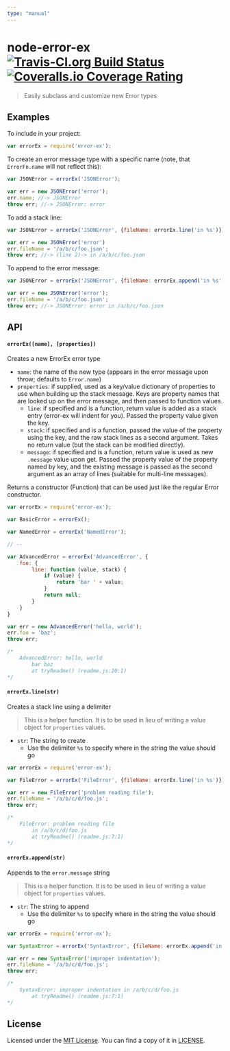 ```yaml
---
type: "manual"
---
```


# node-error-ex [![Travis-CI.org Build Status](https://img.shields.io/travis/Qix-/node-error-ex.svg?style=flat-square)](https://travis-ci.org/Qix-/node-error-ex) [![Coveralls.io Coverage Rating](https://img.shields.io/coveralls/Qix-/node-error-ex.svg?style=flat-square)](https://coveralls.io/r/Qix-/node-error-ex)
> Easily subclass and customize new Error types

## Examples
To include in your project:
```javascript
var errorEx = require('error-ex');
```

To create an error message type with a specific name (note, that `ErrorFn.name`
will not reflect this):
```javascript
var JSONError = errorEx('JSONError');

var err = new JSONError('error');
err.name; //-> JSONError
throw err; //-> JSONError: error
```

To add a stack line:
```javascript
var JSONError = errorEx('JSONError', {fileName: errorEx.line('in %s')});

var err = new JSONError('error')
err.fileName = '/a/b/c/foo.json';
throw err; //-> (line 2)-> in /a/b/c/foo.json
```

To append to the error message:
```javascript
var JSONError = errorEx('JSONError', {fileName: errorEx.append('in %s')});

var err = new JSONError('error');
err.fileName = '/a/b/c/foo.json';
throw err; //-> JSONError: error in /a/b/c/foo.json
```

## API

#### `errorEx([name], [properties])`
Creates a new ErrorEx error type

- `name`: the name of the new type (appears in the error message upon throw;
  defaults to `Error.name`)
- `properties`: if supplied, used as a key/value dictionary of properties to
  use when building up the stack message. Keys are property names that are
  looked up on the error message, and then passed to function values.
	- `line`: if specified and is a function, return value is added as a stack
    entry (error-ex will indent for you). Passed the property value given
    the key.
  - `stack`: if specified and is a function, passed the value of the property
    using the key, and the raw stack lines as a second argument. Takes no
    return value (but the stack can be modified directly).
  - `message`: if specified and is a function, return value is used as new
    `.message` value upon get. Passed the property value of the property named
    by key, and the existing message is passed as the second argument as an
    array of lines (suitable for multi-line messages).

Returns a constructor (Function) that can be used just like the regular Error
constructor.

```javascript
var errorEx = require('error-ex');

var BasicError = errorEx();

var NamedError = errorEx('NamedError');

// --

var AdvancedError = errorEx('AdvancedError', {
	foo: {
		line: function (value, stack) {
			if (value) {
				return 'bar ' + value;
			}
			return null;
		}
	}
}

var err = new AdvancedError('hello, world');
err.foo = 'baz';
throw err;

/*
	AdvancedError: hello, world
	    bar baz
	    at tryReadme() (readme.js:20:1)
*/
```

#### `errorEx.line(str)`
Creates a stack line using a delimiter

> This is a helper function. It is to be used in lieu of writing a value object
> for `properties` values.

- `str`: The string to create
  - Use the delimiter `%s` to specify where in the string the value should go

```javascript
var errorEx = require('error-ex');

var FileError = errorEx('FileError', {fileName: errorEx.line('in %s')});

var err = new FileError('problem reading file');
err.fileName = '/a/b/c/d/foo.js';
throw err;

/*
	FileError: problem reading file
	    in /a/b/c/d/foo.js
	    at tryReadme() (readme.js:7:1)
*/
```

#### `errorEx.append(str)`
Appends to the `error.message` string

> This is a helper function. It is to be used in lieu of writing a value object
> for `properties` values.

- `str`: The string to append
  - Use the delimiter `%s` to specify where in the string the value should go

```javascript
var errorEx = require('error-ex');

var SyntaxError = errorEx('SyntaxError', {fileName: errorEx.append('in %s')});

var err = new SyntaxError('improper indentation');
err.fileName = '/a/b/c/d/foo.js';
throw err;

/*
	SyntaxError: improper indentation in /a/b/c/d/foo.js
	    at tryReadme() (readme.js:7:1)
*/
```

## License
Licensed under the [MIT License](http://opensource.org/licenses/MIT).
You can find a copy of it in [LICENSE](LICENSE).

